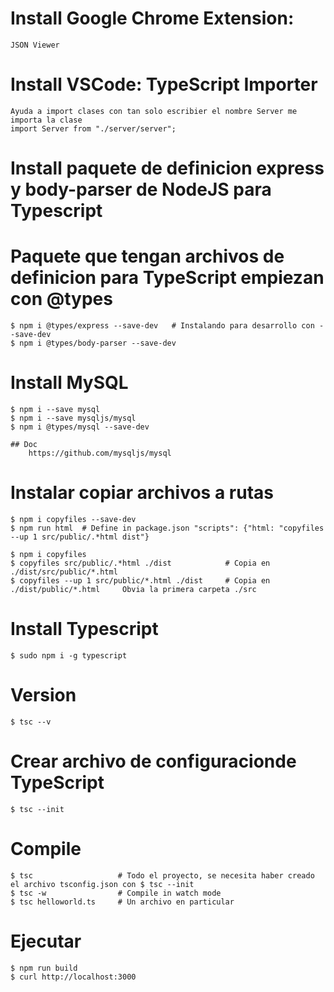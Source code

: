 # Install Google Chrome Extension: 
    JSON Viewer

# Install VSCode: TypeScript Importer
    Ayuda a import clases con tan solo escribier el nombre Server me importa la clase
    import Server from "./server/server";

# Install paquete de definicion express y body-parser de NodeJS para Typescript
# Paquete que tengan archivos de definicion para TypeScript empiezan con @types
    $ npm i @types/express --save-dev   # Instalando para desarrollo con --save-dev 
    $ npm i @types/body-parser --save-dev 

# Install MySQL
    $ npm i --save mysql
    $ npm i --save mysqljs/mysql
    $ npm i @types/mysql --save-dev

    ## Doc
        https://github.com/mysqljs/mysql

# Instalar copiar archivos a rutas
    $ npm i copyfiles --save-dev
    $ npm run html  # Define in package.json "scripts": {"html: "copyfiles --up 1 src/public/.*html dist"}

    $ npm i copyfiles
    $ copyfiles src/public/.*html ./dist            # Copia en ./dist/src/public/*.html
    $ copyfiles --up 1 src/public/*.html ./dist     # Copia en ./dist/public/*.html     Obvia la primera carpeta ./src

# Install Typescript
    $ sudo npm i -g typescript   

# Version
    $ tsc --v

# Crear archivo de configuracionde TypeScript
    $ tsc --init

# Compile
    $ tsc                   # Todo el proyecto, se necesita haber creado el archivo tsconfig.json con $ tsc --init
    $ tsc -w                # Compile in watch mode
    $ tsc helloworld.ts     # Un archivo en particular

# Ejecutar
    $ npm run build
    $ curl http://localhost:3000
